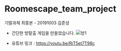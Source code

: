 # Roomescape_team_project
기말과제 최종본 - 20191003 김준성
* 간단한 방탈출 게임을 만들었습니다.
![방1](https://user-images.githubusercontent.com/90560135/144667000-5bdc8ff2-cbfb-4325-8c00-5829a1094aea.jpg)



* 유튜브 링크 : https://youtu.be/RiT5et7T98c

